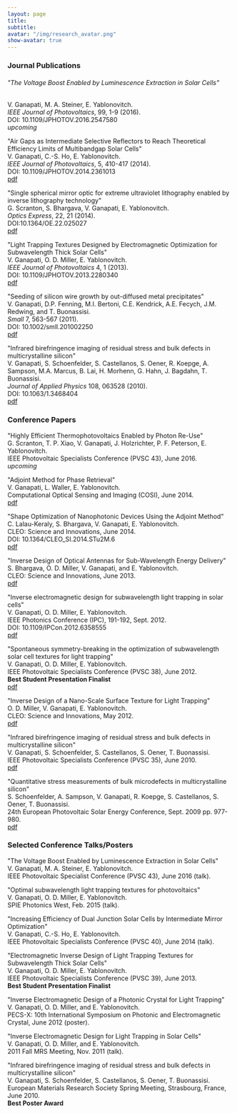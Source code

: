 ```yaml
---
layout: page
title: 
subtitle:
avatar: "/img/research_avatar.png"
show-avatar: true
---
```


### Journal Publications


###### "The Voltage Boost Enabled by Luminescence Extraction in Solar Cells"
V. Ganapati, M. A. Steiner, E. Yablonovitch.  
*IEEE Journal of Photovoltaics*, 99, 1-9 (2016).   
DOI: 10.1109/JPHOTOV.2016.2547580  
*upcoming*

"Air Gaps as Intermediate Selective Reflectors to Reach Theoretical Efficiency Limits of Multibandgap Solar Cells"  
V. Ganapati, C.-S. Ho, E. Yablonovitch.  
*IEEE Journal of Photovoltaics*, 5, 410-417 (2014).  
DOI: 10.1109/JPHOTOV.2014.2361013  
[pdf](publications/ganapati_jpv_2014.pdf)

"Single spherical mirror optic for extreme ultraviolet lithography enabled by inverse lithography technology"  
G. Scranton, S. Bhargava, V. Ganapati, E. Yablonovitch.  
*Optics Express*, 22, 21 (2014).   
DOI:10.1364/OE.22.025027  
[pdf](publications/scranton_EUV.pdf)

"Light Trapping Textures Designed by Electromagnetic Optimization for Subwavelength Thick Solar Cells"  
V. Ganapati, O. D. Miller, E. Yablonovitch.  
*IEEE Journal of Photovoltaics* 4, 1 (2013).  
DOI: 10.1109/JPHOTOV.2013.2280340  
[pdf](publications/ieee_jpv_light_trapping.pdf)

"Seeding of silicon wire growth by out-diffused metal precipitates"  
V. Ganapati, D.P. Fenning, M.I. Bertoni, C.E. Kendrick, A.E. Fecych, J.M. Redwing, and T. Buonassisi.  
*Small* 7, 563-567 (2011).  
DOI: 10.1002/smll.201002250  
[pdf](publications/Small.pdf)

"Infrared birefringence imaging of residual stress and bulk defects in multicrystalline silicon"  
V. Ganapati, S. Schoenfelder, S. Castellanos, S. Oener, R. Koepge, A. Sampson, M.A. Marcus, B. Lai, H. Morhenn, G. Hahn, J. Bagdahn, T. Buonassisi.  
*Journal of Applied Physics* 108, 063528 (2010).  
DOI: 10.1063/1.3468404  
[pdf](publications/JournalAppliedPhys.pdf)


### Conference Papers


"Highly Efficient Thermophotovoltaics Enabled by Photon Re-Use"  
G. Scranton, T. P. Xiao, V. Ganapati, J. Holzrichter, P. F. Peterson, E. Yablonovitch.  
IEEE Photovoltaic Specialists Conference (PVSC 43), June 2016.  
*upcoming*

"Adjoint Method for Phase Retrieval"  
V. Ganapati, L. Waller, E. Yablonovitch.  
Computational Optical Sensing and Imaging (COSI), June 2014.  
[pdf](publications/COSI-2014.pdf)

"Shape Optimization of Nanophotonic Devices Using the Adjoint Method"  
C. Lalau-Keraly, S. Bhargava, V. Ganapati, E. Yablonovitch.  
CLEO: Science and Innovations, June 2014.  
DOI: 10.1364/CLEO_SI.2014.STu2M.6  
[pdf](publications/CLEO-2014.pdf)

"Inverse Design of Optical Antennas for Sub-Wavelength Energy Delivery"   
S. Bhargava, O. D. Miller, V. Ganapati, and E. Yablonovitch.  
CLEO: Science and Innovations, June 2013.  
[pdf](publications/bhargava_cleo_2012.pdf)

"Inverse electromagnetic design for subwavelength light trapping in solar cells"   
V. Ganapati, O. D. Miller, E. Yablonovitch.  
IEEE Photonics Conference (IPC), 191-192, Sept. 2012.  
DOI: 10.1109/IPCon.2012.6358555  
[pdf](publications/IPC_paper.pdf)

"Spontaneous symmetry-breaking in the optimization of subwavelength solar cell textures for light trapping"  
V. Ganapati, O. D. Miller, E. Yablonovitch.  
IEEE Photovoltaic Specialists Conference (PVSC 38), June 2012.   
**Best Student Presentation Finalist**  
[pdf](publications/ganapati_pvsc_2012.pdf)

"Inverse Design of a Nano-Scale Surface Texture for Light Trapping"   
O. D. Miller, V. Ganapati, E. Yablonovitch.  
CLEO: Science and Innovations, May 2012.  
[pdf](publications/miller_cleo_2012.pdf)

"Infrared birefringence imaging of residual stress and bulk defects in multicrystalline silicon"   
V. Ganapati, S. Schoenfelder, S. Castellanos, S. Oener, T. Buonassisi.  
IEEE Photovoltaic Specialists Conference (PVSC 35), June 2010.  
[pdf](publications/Ganapati-IEEEPVSC-2010.pdf)

"Quantitative stress measurements of bulk microdefects in multicrystalline silicon"  
S. Schoenfelder, A. Sampson, V. Ganapati, R. Koepge, S. Castellanos, S. Oener, T. Buonassisi.  
24th European Photovoltaic Solar Energy Conference, Sept. 2009 pp. 977-980.  
[pdf](publications/Schoenfelder-EUPVSEC-2009.pdf)


### Selected Conference Talks/Posters


"The Voltage Boost Enabled by Luminescence Extraction in Solar Cells"  
V. Ganapati, M. A. Steiner, E. Yablonovitch.  
IEEE Photovoltaic Specialist Conference (PVSC 43), June 2016 (talk).

"Optimal subwavelength light trapping textures for photovoltaics"  
V. Ganapati, O. D. Miller, E. Yablonovitch.  
SPIE Photonics West, Feb. 2015 (talk).

"Increasing Efficiency of Dual Junction Solar Cells by Intermediate Mirror Optimization"  
V. Ganapati, C.-S. Ho, E. Yablonovitch.  
IEEE Photovoltaic Specialists Conference (PVSC 40), June 2014 (talk).

"Electromagnetic Inverse Design of Light Trapping Textures for Subwavelength Thick Solar Cells"   
V. Ganapati, O. D. Miller, E. Yablonovitch.  
IEEE Photovoltaic Specialists Conference (PVSC 39), June 2013.  
**Best Student Presentation Finalist**

"Inverse Electromagnetic Design of a Photonic Crystal for Light Trapping"  
V. Ganapati, O. D. Miller, and E. Yablonovitch.  
PECS-X: 10th International Symposium on Photonic and Electromagnetic Crystal, June 2012 (poster).

"Inverse Electromagnetic Design for Light Trapping in Solar Cells"  
V. Ganapati, O. D. Miller, and E. Yablonovitch.  
2011 Fall MRS Meeting, Nov. 2011 (talk).

"Infrared birefringence imaging of residual stress and bulk defects in multicrystalline silicon"  
V. Ganapati, S. Schoenfelder, S. Castellanos, S. Oener, T. Buonassisi.  
European Materials Research Society Spring Meeting, Strasbourg, France, June 2010.  
**Best Poster Award**
